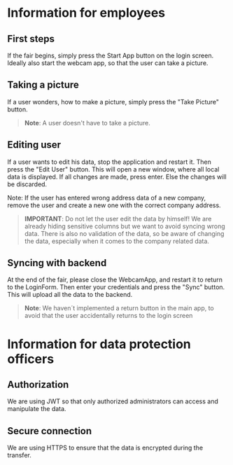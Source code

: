 # Information for employees
## First steps
If the fair begins, simply press the Start App button on the login screen.
Ideally also start the webcam app, so that the user can take a picture.
## Taking a picture
If a user wonders, how to make a picture, simply press the 
"Take Picture" button.
> **Note**: A user doesn't have to take a picture.
## Editing user 
If a user wants to edit his data, stop the application and restart it.
Then press the "Edit User" button. This will open a new window, where
all local data is displayed. If all changes are made, press enter. 
Else the changes will be discarded. 

Note: If the user has entered wrong address data of a new company, 
remove the user and create a new one with the correct company address.
> **IMPORTANT**: Do not let the user edit the data by himself! We are
already hiding sensitive columns but we want to avoid syncing wrong 
data. There is also no validation of the data, so be aware of changing
the data, especially when it comes to the company related data.
## Syncing with backend
At the end of the fair, please close the WebcamApp, and restart it
to return to the LoginForm. Then enter your credentials and press the
"Sync" button. This will upload all the data to the backend.
> **Note**: We haven´t implemented a return button in the main app, 
to avoid that the user accidentally returns to the login screen

# Information for data protection officers
## Authorization
We are using JWT so that only authorized administrators can access and  
manipulate the data.
## Secure connection
We are using HTTPS to ensure that the data is encrypted during the 
transfer.
